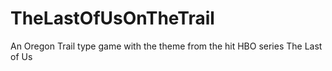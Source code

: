 # TheLastOfUsOnTheTrail
An Oregon Trail type game with the theme from the hit HBO series The Last of Us
